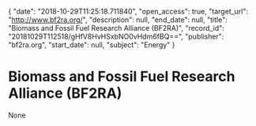 {
  "date": "2018-10-29T11:25:18.711840", 
  "open_access": true, 
  "target_url": "http://www.bf2ra.org/", 
  "description": null, 
  "end_date": null, 
  "title": "Biomass and Fossil Fuel Research Alliance (BF2RA)", 
  "record_id": "20181029T112518/gHfV8HvHSxbNO0vHdm6fBQ==", 
  "publisher": "bf2ra.org", 
  "start_date": null, 
  "subject": "Energy"
}

# Biomass and Fossil Fuel Research Alliance (BF2RA)

None